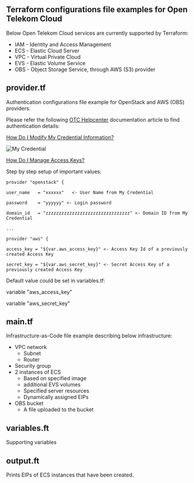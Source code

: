 ## Terraform configurations file examples for Open Telekom Cloud ##
Below Open Telekom Cloud services are currently supported by Terraform:
- IAM - Identity and Access Management
- ECS - Elastic Cloud Server
- VPC - Virtual Private Cloud
- EVS - Elastic Volume Service
- OBS - Object Storage Service, through AWS (S3) provider

## provider.tf ##
Authentication configurations file example for OpenStack and AWS (OBS) providers.

Please refer the following [OTC Helpcenter](https://docs.otc.t-systems.com/) documentation article to find authentication details: 

[How Do I Modify My Credential Information?](https://docs.otc.t-systems.com/en-us/usermanual/ac/en-us_topic_0046606214.html)

![My Credential](https://docs.otc.t-systems.com/en-us/usermanual/ac/en-us_image_0049334540.jpg )

[How Do I Manage Access Keys?](https://docs.otc.t-systems.com/en-us/usermanual/ac/en-us_topic_0046606340.html)

Step by step setup of important values:
```
provider "openstack" {

user_name   = "xxxxxx"   <- User Name from My Credential

password    = "yyyyyy" <- Login password

domain_id   = "zzzzzzzzzzzzzzzzzzzzzzzzzzzzzzzz" <- Domain ID from My Credential

...

provider "aws" {

access_key = "${var.aws_access_key}" <- Access Key Id of a previously created Access Key

secret_key = "${var.aws_secret_key}" <- Secret Access Key of a previously created Access Key
```

Default value could be set in variables.tf: 

variable "aws_access_key"

variable "aws_secret_key" 

  
## main.tf ##
Infrastructure-as-Code file example describing below infrastructure:

*	VPC network
    * Subnet 
    * Router
*	Security group
*	2 instances of ECS
    *	Based on specified image
    *	additional EVS volumes
    *	Specified server resources
    *	Dynamically assigned EIPs
* OBS bucket
    * A file uploaded to the bucket

## variables.ft ##
Supporting variables

## output.ft ##
Prints EIPs of ECS instances that have been created.
